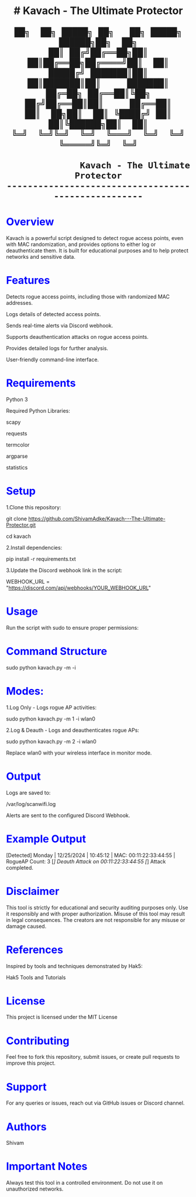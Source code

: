 <h1 style="text-align:center;">
# Kavach - The Ultimate Protector

```
██╗  ██╗ █████╗ ██╗   ██╗ █████╗  ██████╗██╗  ██╗
██║ ██╔╝██╔══██╗██║   ██║██╔══██╗██╔════╝██║  ██║
█████╔╝ ███████║██║   ██║███████║██║     ███████║
██╔═██╗ ██╔══██║╚██╗ ██╔╝██╔══██║██║     ██╔══██║
██║  ██╗██║  ██║ ╚████╔╝ ██║  ██║╚██████╗██║  ██║
╚═╝  ╚═╝╚═╝  ╚═╝  ╚═══╝  ╚═╝  ╚═╝ ╚═════╝╚═╝  ╚═╝

              Kavach - The Ultimate Protector
----------------------------------------------------
```
</h1>

<h1 style="color:blue; font-weight:bold;">Overview</h1>

Kavach is a powerful script designed to detect rogue access points, even with MAC randomization, and provides options to either log or deauthenticate them. It is built for educational purposes and to help protect networks and sensitive data.

<h1 style="color:blue; font-weight:bold;">Features</h1>

Detects rogue access points, including those with randomized MAC addresses.

Logs details of detected access points.

Sends real-time alerts via Discord webhook.

Supports deauthentication attacks on rogue access points.

Provides detailed logs for further analysis.

User-friendly command-line interface.

<h1 style="color:blue; font-weight:bold;">Requirements</h1>

Python 3

Required Python Libraries:

scapy

requests

termcolor

argparse

statistics

<h1 style="color:blue; font-weight:bold;">Setup</h1>

1.Clone this repository:

git clone https://github.com/ShivamAdke/Kavach---The-Ultimate-Protector.git

cd kavach

2.Install dependencies:

pip install -r requirements.txt

3.Update the Discord webhook link in the script:

WEBHOOK_URL = "https://discord.com/api/webhooks/YOUR_WEBHOOK_URL"

<h1 style="color:blue; font-weight:bold;">Usage</h1>

Run the script with sudo to ensure proper permissions:

<h1 style="color:blue; font-weight:bold;">Command Structure</h1>

sudo python kavach.py -m <mode> -i <interface>

<h1 style="color:blue; font-weight:bold;">Modes:</h1>

1.Log Only - Logs rogue AP activities:

sudo python kavach.py -m 1 -i wlan0

2.Log & Deauth - Logs and deauthenticates rogue APs:

sudo python kavach.py -m 2 -i wlan0

Replace wlan0 with your wireless interface in monitor mode.

<h1 style="color:blue; font-weight:bold;">Output</h1>

Logs are saved to:

/var/log/scanwifi.log

Alerts are sent to the configured Discord Webhook.

<h1 style="color:blue; font-weight:bold;">Example Output</h1>

[Detected] Monday | 12/25/2024 | 10:45:12 | MAC: 00:11:22:33:44:55 | RogueAP Count: 3
[*] Deauth Attack on 00:11:22:33:44:55
[*] Attack completed.

<h1 style="color:blue; font-weight:bold;">Disclaimer</h1>

This tool is strictly for educational and security auditing purposes only. Use it responsibly and with proper authorization. Misuse of this tool may result in legal consequences. The creators are not responsible for any misuse or damage caused.

<h1 style="color:blue; font-weight:bold;">References</h1>

Inspired by tools and techniques demonstrated by Hak5:

Hak5 Tools and Tutorials

<h1 style="color:blue; font-weight:bold;">License</h1>

This project is licensed under the MIT License

<h1 style="color:blue; font-weight:bold;">Contributing</h1>

Feel free to fork this repository, submit issues, or create pull requests to improve this project.

<h1 style="color:blue; font-weight:bold;">Support</h1>

For any queries or issues, reach out via GitHub issues or Discord channel.

<h1 style="color:blue; font-weight:bold;">Authors</h1>

Shivam

<h1 style="color:blue; font-weight:bold;">Important Notes</h1>

Always test this tool in a controlled environment. Do not use it on unauthorized networks.
